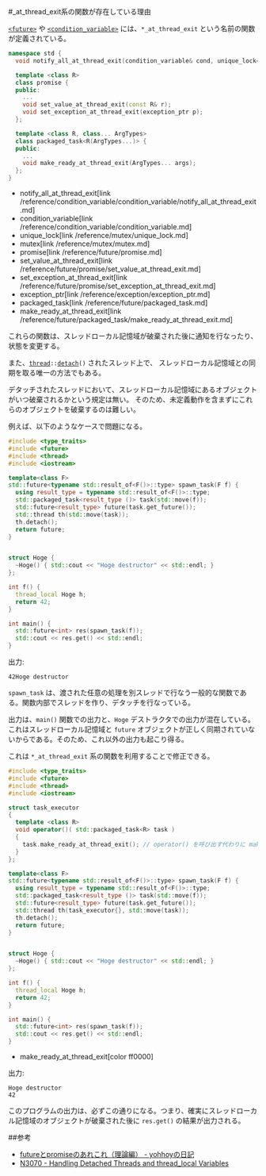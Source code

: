 #_at_thread_exit系の関数が存在している理由

[`<future>`](/reference/future.md) や [`<condition_variable>`](/reference/condition_variable.md) には、`*_at_thread_exit` という名前の関数が定義されている。

```cpp
namespace std {
  void notify_all_at_thread_exit(condition_variable& cond, unique_lock<mutex> lk);

  template <class R>
  class promise {
  public:
    ...
    void set_value_at_thread_exit(const R& r);
    void set_exception_at_thread_exit(exception_ptr p);
  };

  template <class R, class... ArgTypes>
  class packaged_task<R(ArgTypes...)> {
  public:
    ...
    void make_ready_at_thread_exit(ArgTypes... args);
  };
}
```
* notify_all_at_thread_exit[link /reference/condition_variable/condition_variable/notify_all_at_thread_exit.md]
* condition_variable[link /reference/condition_variable/condition_variable.md]
* unique_lock[link /reference/mutex/unique_lock.md]
* mutex[link /reference/mutex/mutex.md]
* promise[link /reference/future/promise.md]
* set_value_at_thread_exit[link /reference/future/promise/set_value_at_thread_exit.md]
* set_exception_at_thread_exit[link /reference/future/promise/set_exception_at_thread_exit.md]
* exception_ptr[link /reference/exception/exception_ptr.md]
* packaged_task[link /reference/future/packaged_task.md]
* make_ready_at_thread_exit[link /reference/future/packaged_task/make_ready_at_thread_exit.md]

これらの関数は、スレッドローカル記憶域が破棄された後に通知を行なったり、状態を変更する。 

また、[`thread`](/reference/thread/thread.md)`::`[`detach`](/reference/thread/thread/detach.md)`()` されたスレッド上で、
スレッドローカル記憶域との同期を取る唯一の方法でもある。

デタッチされたスレッドにおいて、スレッドローカル記憶域にあるオブジェクトがいつ破棄されるかという規定は無い。
そのため、未定義動作を含まずにこれらのオブジェクトを破棄するのは難しい。 

例えば、以下のようなケースで問題になる。

```cpp
#include <type_traits>
#include <future>
#include <thread>
#include <iostream>

template<class F>
std::future<typename std::result_of<F()>::type> spawn_task(F f) {
  using result_type = typename std::result_of<F()>::type;
  std::packaged_task<result_type ()> task(std::move(f));
  std::future<result_type> future(task.get_future());
  std::thread th(std::move(task));
  th.detach();
  return future;
}


struct Hoge {
  ~Hoge() { std::cout << "Hoge destructor" << std::endl; }
};

int f() {
  thread_local Hoge h;
  return 42;
}

int main() {
  std::future<int> res(spawn_task(f));
  std::cout << res.get() << std::endl;
}
```

出力:
```
42Hoge destructor

```

`spawn_task` は、渡された任意の処理を別スレッドで行なう一般的な関数である。関数内部でスレッドを作り、デタッチを行なっている。 

出力は、`main()` 関数での出力と、`Hoge` デストラクタでの出力が混在している。これはスレッドローカル記憶域と `future` オブジェクトが正しく同期されていないからである。そのため、これ以外の出力も起こり得る。

これは `*_at_thread_exit` 系の関数を利用することで修正できる。

```cpp
#include <type_traits>
#include <future>
#include <thread>
#include <iostream>

struct task_executor
{
  template <class R>
  void operator()( std::packaged_task<R> task )
  {
    task.make_ready_at_thread_exit(); // operator() を呼び出す代わりに make_ready_at_thread_exit() を呼び出す。
  }
};

template<class F>
std::future<typename std::result_of<F()>::type> spawn_task(F f) {
  using result_type = typename std::result_of<F()>::type;
  std::packaged_task<result_type ()> task(std::move(f));
  std::future<result_type> future(task.get_future());
  std::thread th(task_executor{}, std::move(task));
  th.detach();
  return future;
}


struct Hoge {
  ~Hoge() { std::cout << "Hoge destructor" << std::endl; }
};

int f() {
  thread_local Hoge h;
  return 42;
}

int main() {
  std::future<int> res(spawn_task(f));
  std::cout << res.get() << std::endl;
}
```
* make_ready_at_thread_exit[color ff0000]

出力:
```
Hoge destructor
42
```

このプログラムの出力は、必ずこの通りになる。つまり、確実にスレッドローカル記憶域のオブジェクトが破棄された後に `res.get()` の結果が出力される。


##参考
- [futureとpromiseのあれこれ（理論編） - yohhoyの日記](http://d.hatena.ne.jp/yohhoy/20120131/p1)
- [N3070 - Handling Detached Threads and thread_local Variables](http://www.open-std.org/jtc1/sc22/wg21/docs/papers/2010/n3070.html)

